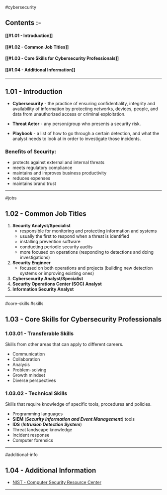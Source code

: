 
#cybersecurity 

## Contents :-

#### [[#1.01 - Introduction]]
#### [[#1.02 - Common Job Titles]]
#### [[#1.03 - Core Skills for Cybersecurity Professionals]]
#### [[#1.04 - Additional Information]]

---

## 1.01 - Introduction

- **Cybersecurity** - the practice of ensuring confidentiality, integrity and availability of information by protecting networks, devices, people, and data from unauthorized access or criminal exploitation.

- **Threat Actor** - any person/group who presents a security risk.

- **Playbook** - a list of how to go through a certain detection, and what the analyst needs to look at in order to investigate those incidents.

### Benefits of Security:

- protects against external and internal threats
- meets regulatory compliance
- maintains and improves business productivity
- reduces expenses
- maintains brand trust

---

#jobs

## 1.02 - Common Job Titles

1. **Security Analyst/Specialist**
	- responsible for monitoring and protecting information and systems
	- usually the first to respond when a threat is identified
	- installing prevention software
	- conducting periodic security audits
	- more focused on operations (responding to detections and doing investigations)
2. **Security Engineer**
	- focused on both operations and projects (building new detection systems or improving existing ones)
3. **Cybersecurity Analyst/Specialist**
4. **Security Operations Center (SOC) Analyst**
5. **Information Security Analyst** 

---

#core-skills #skills

## 1.03 - Core Skills for Cybersecurity Professionals

### 1.03.01 - Transferable Skills

Skills from other areas that can apply to different careers.

- Communication
- Collaboration
- Analysis
- Problem-solving
- Growth mindset
- Diverse perspectives

### 1.03.02 - Technical Skills

Skills that require knowledge of specific tools, procedures and policies.

- Programming languages
- **SIEM** (***Security Information and Event Management***) tools
- **IDS** (***Intrusion Detection System***)
- Threat landscape knowledge
- Incident response
- Computer forensics

---

#additional-info 

## 1.04 - Additional Information

- [NIST - Computer Security Resource Center](https://csrc.nist.gov/glossary)

---



